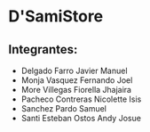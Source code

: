 # D'SamiStore

## Integrantes:
- Delgado Farro Javier Manuel
- Monja Vasquez Fernando Joel
- More Villegas Fiorella Jhajaira
- Pacheco Contreras Nicolette Isis
- Sanchez Pardo Samuel
- Santi Esteban Ostos Andy Josue

